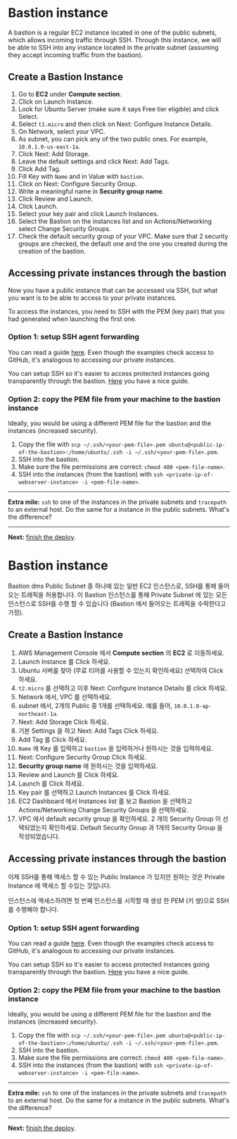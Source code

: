 # Bastion instance

A bastion is a regular EC2 instance located in one of the public subnets, which allows incoming traffic through SSH. Through this instance, we will be able to SSH into any instance located in the private subnet (assuming they accept incoming traffic from the bastion).

## Create a Bastion Instance
1. Go to **EC2** under **Compute section**.
2. Click on Launch Instance.
3. Look for Ubuntu Server (make sure it says Free tier eligible) and click Select.
4. Select `t2.micro` and then click on Next: Configure Instance Details.
5. On Network, select your VPC.
6. As subnet, you can pick any of the two public ones. For example, `10.0.1.0-us-east-1a`.
8. Click Next: Add Storage.
9. Leave the default settings and click Next: Add Tags.
10. Click Add Tag.
11. Fill Key with `Name` and in Value with `bastion`.
12. Click on Next: Configure Security Group.
13. Write a meaningful name in **Security group name**.
14. Click Review and Launch.
15. Click Launch.
16. Select your key pair and click Launch Instances.
17. Select the Bastion on the instances list and on Actions/Networking select Change Security Groups.
18. Check the default security group of your VPC. Make sure that 2 security groups are checked, the default one and the one you created during the creation of the bastion.

## Accessing private instances through the bastion

Now you have a public instance that can be accessed via SSH, but what you want is to be able to access to your private instances.

To access the instances, you need to SSH with the PEM (key pair) that you had generated when launching the first one.

### Option 1: setup SSH agent forwarding
You can read a guide [here](https://developer.github.com/v3/guides/using-ssh-agent-forwarding/). Even though the examples check access to GitHub, it's analogous to accessing our private instances.

You can setup SSH so it's easier to access protected instances going transparently through the bastion. [Here](https://www.cyberciti.biz/faq/linux-unix-ssh-proxycommand-passing-through-one-host-gateway-server/) you have a nice guide.

### Option 2: copy the PEM file from your machine to the bastion instance
Ideally, you would be using a different PEM file for the bastion and the instances (increased security).

1. Copy the file with `scp ~/.ssh/<your-pem-file>.pem ubuntu@<public-ip-of-the-bastion>:/home/ubuntu/.ssh -i ~/.ssh/<your-pem-file>.pem`.
2. SSH into the bastion.
2. Make sure the file permissions are correct: `chmod 400 <pem-file-name>`.
3. SSH into the instances (from the bastion) with `ssh <private-ip-of-webserver-instance> -i <pem-file-name>`.

---
**Extra mile:** `ssh` to one of the instances in the private subnets and `tracepath` to an external host. Do the same for a instance in the public subnets. What's the difference?

---

**Next:** [finish the deploy](/workshop/vpc-subnets-bastion/08-finishing-up.md).

# Bastion instance

Bastion  dms Public Subnet 중 하나에 있는 일반 EC2 인스턴스로, SSH를 통해 들어오는 트래픽을 허용합니다. 이 Bastion 인스턴스를 통해 Private Subnet 에 있는 모든 인스턴스로 SSH를 수행 할 수 있습니다 (Bastion 에서 들어오는 트래픽을 수락한다고 가정).

## Create a Bastion Instance
1. AWS Management Console 에서 **Compute section** 의 **EC2** 로 이동하세요.
2. Launch Instance 를 Click 하세요.
3. Ubuntu 서버를 찾아 (무료 티어를 사용할 수 있는지 확인하세요) 선택하여 Click 하세요.
4. `t2.micro` 를 선택하고 이후 Next: Configure Instance Details 를 click 하세요.
5. Network 에서, VPC 를 선택하세요.
6. subnet 에서, 2개의 Public 중 1개를 선택하세요. 예를 들어, `10.0.1.0-ap-northeast-1a`.
8. Next: Add Storage Click 하세요.
9. 기본 Settings 을 하고 Next: Add Tags Click 하세요.
10. Add Tag 를 Click 하세요.
11. `Name` 에 Key 를 입력하고 `bastion` 을 입력하거나 원하시는 것을 입력하세요.
12. Next: Configure Security Group Click 하세요.
13. **Security group name** 에 원하시는 것을 입력하세요.
14. Review and Launch 를 Click 하세요.
15. Launch 를 Click 하세요.
16. Key pair 를 선택하고 Launch Instances 를 Click 하세요.
17. EC2 Dashboard 에서 Instances list 를 보고 Bastion 을 선택하고 Actions/Networking Change Security Groups 을 선택하세요.
18. VPC 에서 default security group 을 확인하세요. 2 개의 Security Group 이 선택되었는지 확인하세요. Default Security Group 과 1개의 Security Group 을 작성되었습니다.

## Accessing private instances through the bastion

이제 SSH를 통해 액세스 할 수 있는 Public Instance 가 있지만 원하는 것은 Private Instance 에 액세스 할 수있는 것입니다.

인스턴스에 액세스하려면 첫 번째 인스턴스를 시작할 때 생성 한 PEM (키 쌍)으로 SSH를 수행해야 합니다.

### Option 1: setup SSH agent forwarding
You can read a guide [here](https://developer.github.com/v3/guides/using-ssh-agent-forwarding/). Even though the examples check access to GitHub, it's analogous to accessing our private instances.

You can setup SSH so it's easier to access protected instances going transparently through the bastion. [Here](https://www.cyberciti.biz/faq/linux-unix-ssh-proxycommand-passing-through-one-host-gateway-server/) you have a nice guide.

### Option 2: copy the PEM file from your machine to the bastion instance
Ideally, you would be using a different PEM file for the bastion and the instances (increased security).

1. Copy the file with `scp ~/.ssh/<your-pem-file>.pem ubuntu@<public-ip-of-the-bastion>:/home/ubuntu/.ssh -i ~/.ssh/<your-pem-file>.pem`.
2. SSH into the bastion.
2. Make sure the file permissions are correct: `chmod 400 <pem-file-name>`.
3. SSH into the instances (from the bastion) with `ssh <private-ip-of-webserver-instance> -i <pem-file-name>`.

---
**Extra mile:** `ssh` to one of the instances in the private subnets and `tracepath` to an external host. Do the same for a instance in the public subnets. What's the difference?

---

**Next:** [finish the deploy](/workshop/vpc-subnets-bastion/08-finishing-up.md).